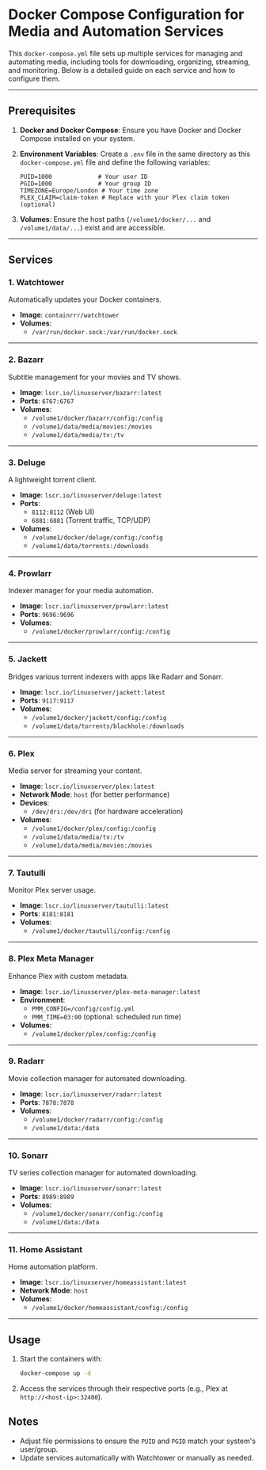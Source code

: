 # Docker Compose Configuration for Media and Automation Services

This `docker-compose.yml` file sets up multiple services for managing and automating media, including tools for downloading, organizing, streaming, and monitoring. Below is a detailed guide on each service and how to configure them.

---

## **Prerequisites**
1. **Docker and Docker Compose**: Ensure you have Docker and Docker Compose installed on your system.
2. **Environment Variables**: Create a `.env` file in the same directory as this `docker-compose.yml` file and define the following variables:
   ```env
   PUID=1000             # Your user ID
   PGID=1000             # Your group ID
   TIMEZONE=Europe/London # Your time zone
   PLEX_CLAIM=claim-token # Replace with your Plex claim token (optional)
   ```

3. **Volumes**: Ensure the host paths (`/volume1/docker/...` and `/volume1/data/...`) exist and are accessible.

---

## **Services**

### **1. Watchtower**
Automatically updates your Docker containers.
- **Image**: `containrrr/watchtower`
- **Volumes**: 
  - `/var/run/docker.sock:/var/run/docker.sock`

---

### **2. Bazarr**
Subtitle management for your movies and TV shows.
- **Image**: `lscr.io/linuxserver/bazarr:latest`
- **Ports**: `6767:6767`
- **Volumes**:
  - `/volume1/docker/bazarr/config:/config`
  - `/volume1/data/media/movies:/movies`
  - `/volume1/data/media/tv:/tv`

---

### **3. Deluge**
A lightweight torrent client.
- **Image**: `lscr.io/linuxserver/deluge:latest`
- **Ports**:
  - `8112:8112` (Web UI)
  - `6881:6881` (Torrent traffic, TCP/UDP)
- **Volumes**:
  - `/volume1/docker/deluge/config:/config`
  - `/volume1/data/torrents:/downloads`

---

### **4. Prowlarr**
Indexer manager for your media automation.
- **Image**: `lscr.io/linuxserver/prowlarr:latest`
- **Ports**: `9696:9696`
- **Volumes**:
  - `/volume1/docker/prowlarr/config:/config`

---

### **5. Jackett**
Bridges various torrent indexers with apps like Radarr and Sonarr.
- **Image**: `lscr.io/linuxserver/jackett:latest`
- **Ports**: `9117:9117`
- **Volumes**:
  - `/volume1/docker/jackett/config:/config`
  - `/volume1/data/torrents/blackhole:/downloads`

---

### **6. Plex**
Media server for streaming your content.
- **Image**: `lscr.io/linuxserver/plex:latest`
- **Network Mode**: `host` (for better performance)
- **Devices**: 
  - `/dev/dri:/dev/dri` (for hardware acceleration)
- **Volumes**:
  - `/volume1/docker/plex/config:/config`
  - `/volume1/data/media/tv:/tv`
  - `/volume1/data/media/movies:/movies`

---

### **7. Tautulli**
Monitor Plex server usage.
- **Image**: `lscr.io/linuxserver/tautulli:latest`
- **Ports**: `8181:8181`
- **Volumes**:
  - `/volume1/docker/tautulli/config:/config`

---

### **8. Plex Meta Manager**
Enhance Plex with custom metadata.
- **Image**: `lscr.io/linuxserver/plex-meta-manager:latest`
- **Environment**:
  - `PMM_CONFIG=/config/config.yml`
  - `PMM_TIME=03:00` (optional: scheduled run time)
- **Volumes**:
  - `/volume1/docker/plex/config:/config`

---

### **9. Radarr**
Movie collection manager for automated downloading.
- **Image**: `lscr.io/linuxserver/radarr:latest`
- **Ports**: `7878:7878`
- **Volumes**:
  - `/volume1/docker/radarr/config:/config`
  - `/volume1/data:/data`

---

### **10. Sonarr**
TV series collection manager for automated downloading.
- **Image**: `lscr.io/linuxserver/sonarr:latest`
- **Ports**: `8989:8989`
- **Volumes**:
  - `/volume1/docker/sonarr/config:/config`
  - `/volume1/data:/data`

---

### **11. Home Assistant**
Home automation platform.
- **Image**: `lscr.io/linuxserver/homeassistant:latest`
- **Network Mode**: `host`
- **Volumes**:
  - `/volume1/docker/homeassistant/config:/config`

---

## **Usage**
1. Start the containers with:
   ```bash
   docker-compose up -d
   ```
2. Access the services through their respective ports (e.g., Plex at `http://<host-ip>:32400`).

## **Notes**
- Adjust file permissions to ensure the `PUID` and `PGID` match your system's user/group.
- Update services automatically with Watchtower or manually as needed.
